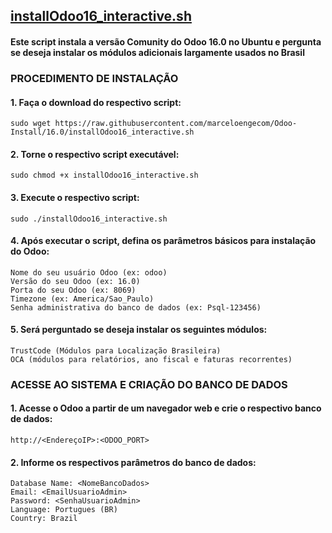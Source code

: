 
## [installOdoo16_interactive.sh](https://github.com/marceloengecom/Odoo-Install/blob/16.0/installOdoo16_interactive.sh)
#### Este script instala a versão Comunity do Odoo 16.0 no Ubuntu e pergunta se deseja instalar os módulos adicionais largamente usados no Brasil



### PROCEDIMENTO DE INSTALAÇÃO

#### 1. Faça o download do respectivo script:
```
sudo wget https://raw.githubusercontent.com/marceloengecom/Odoo-Install/16.0/installOdoo16_interactive.sh
```

#### 2. Torne o respectivo script executável:
```
sudo chmod +x installOdoo16_interactive.sh
```

#### 3. Execute o respectivo script:
```
sudo ./installOdoo16_interactive.sh
```

#### 4. Após executar o script, defina os parâmetros básicos para instalação do Odoo:
```
Nome do seu usuário Odoo (ex: odoo)
Versão do seu Odoo (ex: 16.0)
Porta do seu Odoo (ex: 8069)
Timezone (ex: America/Sao_Paulo)
Senha administrativa do banco de dados (ex: Psql-123456)
```

#### 5. Será perguntado se deseja instalar os seguintes módulos:
```
TrustCode (Módulos para Localização Brasileira)
OCA (módulos para relatórios, ano fiscal e faturas recorrentes)
```

### ACESSE AO SISTEMA E CRIAÇÃO DO BANCO DE DADOS

#### 1. Acesse o Odoo a partir de um navegador web e crie o respectivo banco de dados:
```
http://<EndereçoIP>:<ODOO_PORT>
```

#### 2. Informe os respectivos parâmetros do banco de dados:
```Master Password: <DB_ADMINPASS>
Database Name: <NomeBancoDados>
Email: <EmailUsuarioAdmin>
Password: <SenhaUsuarioAdmin>
Language: Portugues (BR)
Country: Brazil
```
